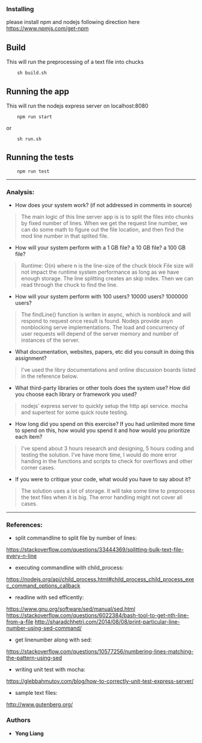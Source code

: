 
### Installing
please install npm and nodejs following direction here
https://www.npmjs.com/get-npm

## Build
This will run the preprocessing of a text file into chucks
```
    sh build.sh
```

## Running the app
This will run the nodejs express server on localhost:8080
```
    npm run start
```
or
```
    sh run.sh
```
## Running the tests
```
    npm run test
```
---


### Analysis:
* How does your system work? (if not addressed in comments in source)

> The main logic of this line server app is is to split the files into chunks by fixed number of lines. When we get the request line number, we can do some math to figure out the file location, and then find the mod line number in that splited file.

* How will your system perform with a 1 GB file? a 10 GB file? a 100 GB file?

> Runtime: O(n) where n is the line-size of the chuck block
> File size will not impact the runtime system performance as long as we have enough storage. The line splitting creates an skip index. Then we can read through the chuck to find the line. 


* How will your system perform with 100 users? 10000 users? 1000000 users?

> The findLine() function is writen in async, which is nonblock and will respond to request once result is found. 
> Nodejs provide asyn nonblocking serve implementations. The load and concurrency of user requests will depend of the server memory and number of instances of the server. 


* What documentation, websites, papers, etc did you consult in doing this assignment?

> I've used the libry documentations and online discussion boards listed in the reference below. 

* What third-party libraries or other tools does the system use? How did you choose each library or framework you used?

> nodejs' express server to quickly setup the http api service. 
> mocha and supertest for some quick route testing.


* How long did you spend on this exercise? If you had unlimited more time to spend on this, how would you spend it and how would you prioritize each item?

> I've spend about 3 hours research and designing, 5 hours coding and testing the solution.
> I've have more time, I would do more error handing in the functions and scripts to check for overflows and other corner cases.


* If you were to critique your code, what would you have to say about it?

> The solution uses a lot of storage. 
> It will take some time to preprocess the text files when it is big. 
> The error handling might not cover all cases. 

---

### References:
* split commandline to split file by number of lines:

https://stackoverflow.com/questions/33444369/splitting-bulk-text-file-every-n-line

* executing commandline with child_process:

https://nodejs.org/api/child_process.html#child_process_child_process_exec_command_options_callback

* readline with sed efficently:

https://www.gnu.org/software/sed/manual/sed.html
https://stackoverflow.com/questions/6022384/bash-tool-to-get-nth-line-from-a-file
http://sharadchhetri.com/2014/08/08/print-particular-line-number-using-sed-command/

* get linenumber along with sed:

https://stackoverflow.com/questions/10577256/numbering-lines-matching-the-pattern-using-sed

* writing unit test with mocha:

https://glebbahmutov.com/blog/how-to-correctly-unit-test-express-server/

* sample text files:

http://www.gutenberg.org/



### Authors
* **Yong Liang** 